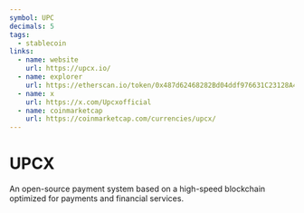 ```yaml
---
symbol: UPC
decimals: 5
tags:
  - stablecoin
links:
  - name: website
    url: https://upcx.io/
  - name: explorer
    url: https://etherscan.io/token/0x487d62468282Bd04ddf976631C23128A425555EE
  - name: x
    url: https://x.com/Upcxofficial
  - name: coinmarketcap
    url: https://coinmarketcap.com/currencies/upcx/
---
```


# UPCX

An open-source payment system based on a high-speed blockchain optimized for payments and financial services.
